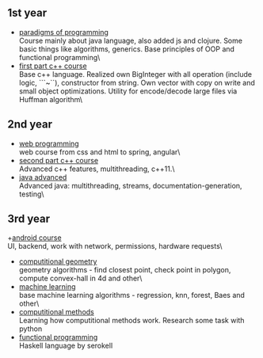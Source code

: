 ## 1st year
+ [paradigms of programming](https://github.com/sergalb/hw-paradigmy)\
Course mainly about java language, also added js and clojure. Some basic things like algorithms, generics. Base principles of OOP and functional programming\
+ [first part c++ course](https://github.com/sergalb/cpp-course) \
Base c++ language. Realized own BigInteger with all operation (include logic, ```~``), constructor from string. Own vector with copy on write and small object optimizations. Utility for encode/decode large files via Huffman algorithm\
## 2nd year
+ [web programming](https://github.com/sergalb/web)\
web course from css and html to spring, angular\
+ [second part c++ course](https://github.com/sergalb/cpp-third-term)\
Advanced c++ features, multithreading, c++11.\
+ [java advanced](https://github.com/sergalb/java-advanced)\
Advanced java: multithreading, streams, documentation-generation, testing\
## 3rd year
+[android course](https://github.com/sergalb/android-2019)\
UI, backend, work with network, permissions, hardware requests\
+ [computitional geometry](https://github.com/sergalb/Computational_geometry)\
geometry algorithms - find closest point, check point in polygon, compute convex-hall in 4d and other\
+ [machine learning](https://github.com/sergalb/machine-learning-course)\
base machine learning algorithms - regression, knn, forest, Baes and other\
+ [computitional methods](https://github.com/sergalb/computational-methods)\
Learning how computitional methods work. Research some task with python
+ [functional programming](https://github.com/sergalb/fp-homework)\
Haskell language by serokell